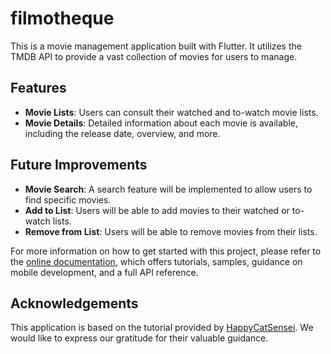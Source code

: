 # filmotheque

This is a movie management application built with Flutter. It utilizes the TMDB API to provide a vast collection of movies for users to manage.

## Features

- **Movie Lists**: Users can consult their watched and to-watch movie lists.
- **Movie Details**: Detailed information about each movie is available, including the release date, overview, and more.

## Future Improvements

- **Movie Search**: A search feature will be implemented to allow users to find specific movies.
- **Add to List**: Users will be able to add movies to their watched or to-watch lists.
- **Remove from List**: Users will be able to remove movies from their lists.

For more information on how to get started with this project, please refer to the [online documentation](https://docs.flutter.dev/), which offers tutorials, samples, guidance on mobile development, and a full API reference.

## Acknowledgements

This application is based on the tutorial provided by [HappyCatSensei](https://www.youtube.com/@HappyCatSensei). We would like to express our gratitude for their valuable guidance.